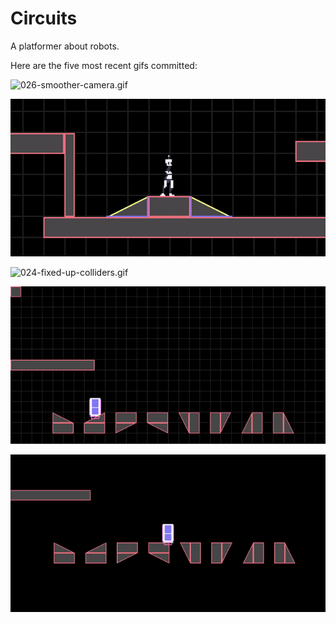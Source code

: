 # Circuits
A platformer about robots.

Here are the five most recent gifs committed:

![026-smoother-camera.gif](gifs/026-smoother-camera.gif?raw=true "026-smoother-camera")

![025-player-sprites.gif](gifs/025-player-sprites.gif?raw=true "025-player-sprites")

![024-fixed-up-colliders.gif](gifs/024-fixed-up-colliders.gif?raw=true "024-fixed-up-colliders")

![023-grid-and-spacial-hashing.gif](gifs/023-grid-and-spacial-hashing.gif?raw=true "023-grid-and-spacial-hashing")

![022-sloped-quads.gif](gifs/022-sloped-quads.gif?raw=true "022-sloped-quads")
